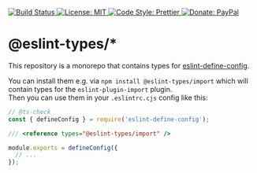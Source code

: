 <p>
  <a href="https://github.com/eslint-types/define-config-plugin-types/actions/workflows/ci.yml">
    <img alt="Build Status" src="https://github.com/eslint-types/define-config-plugin-types/actions/workflows/ci.yml/badge.svg?branch=main">
  </a>
  <a href="https://github.com/eslint-types/define-config-plugin-types/blob/main/LICENSE">
    <img alt="License: MIT" src="https://img.shields.io/github/license/eslint-types/define-config-plugin-types.svg">
  </a>
  <a href="https://prettier.io" target="_blank">
    <img alt="Code Style: Prettier" src="https://img.shields.io/badge/code_style-prettier-ff69b4.svg">
  </a>
  <a href="https://www.paypal.com/donate?hosted_button_id=L7GY729FBKTZY" target="_blank">
    <img alt="Donate: PayPal" src="https://img.shields.io/badge/Donate-PayPal-blue.svg">
  </a>
</p>

# @eslint-types/\*

This repository is a monorepo that contains types for [eslint-define-config](https://github.com/eslint-types/eslint-define-config).

You can install them e.g. via `npm install @eslint-types/import` which will contain types for the `eslint-plugin-import` plugin.  
Then you can use them in your `.eslintrc.cjs` config like this:

```js
// @ts-check
const { defineConfig } = require('eslint-define-config');

/// <reference types="@eslint-types/import" />

module.exports = defineConfig({
  // ...
});
```
